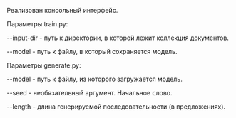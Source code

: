  Реализован консольный интерфейс.
 
 Параметры train.py:

--input-dir - путь к директории, в которой лежит коллекция документов.

--model - путь к файлу, в который сохраняется модель.


Параметры generate.py:

--model - путь к файлу, из которого загружается модель.

--seed - необязательный аргумент. Начальное слово.

--length - длина генерируемой последовательности (в предложениях).
